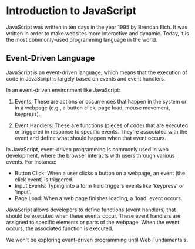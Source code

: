 # Introduction to JavaScript
JavaScript was written in ten days in the year 1995 by Brendan Eich. It was written in order to make websites more interactive and dynamic. Today, it is the most commonly-used programming language in the world.

## Event-Driven Language
JavaScript is an event-driven language, which means that the execution of code in JavaScript is largely based on events and event handlers.

In an event-driven environment like JavaScript:

1. Events: These are actions or occurrences that happen in the system or in a webpage (e.g., a button click, page load, mouse movement, keypress).

2. Event Handlers: These are functions (pieces of code) that are executed or triggered in response to specific events. They're associated with the event and define what should happen when that event occurs.

In JavaScript, event-driven programming is commonly used in web development, where the browser interacts with users through various events. For instance:

- Button Click: When a user clicks a button on a webpage, an event (the click event) is triggered.
- Input Events: Typing into a form field triggers events like 'keypress' or 'input'.
- Page Load: When a web page finishes loading, a 'load' event occurs.

JavaScript allows developers to define functions (event handlers) that should be executed when these events occur. These event handlers are assigned to specific elements or parts of the webpage. When the event occurs, the associated function is executed.

We won't be exploring event-driven programming until Web Fundamentals.
